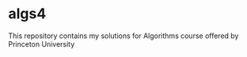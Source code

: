# algs4
This repository contains my solutions for Algorithms course offered by Princeton University

